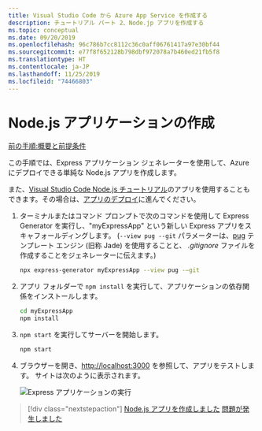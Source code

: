 ```yaml
---
title: Visual Studio Code から Azure App Service を作成する
description: チュートリアル パート 2、Node.jp アプリを作成する
ms.topic: conceptual
ms.date: 09/20/2019
ms.openlocfilehash: 96c786b7cc8112c36c0aff06761417a97e30bf44
ms.sourcegitcommit: e77f8f652128b798dbf972078a7b460ed21fb5f8
ms.translationtype: HT
ms.contentlocale: ja-JP
ms.lasthandoff: 11/25/2019
ms.locfileid: "74466803"
---
```

# <a name="create-your-nodejs-application"></a>Node.js アプリケーションの作成

[前の手順:概要と前提条件](tutorial-vscode-azure-app-service-node-01.md)

この手順では、Express アプリケーション ジェネレーターを使用して、Azure にデプロイできる単純な Node.js アプリを作成します。

また、[Visual Studio Code Node.js チュートリアル](https://code.visualstudio.com/docs/nodejs/nodejs-tutorial)のアプリを使用することもできます。その場合は、[アプリのデプロイ](tutorial-vscode-azure-app-service-node-03.md)に進んでください。

1. ターミナルまたはコマンド プロンプトで次のコマンドを使用して Express Generator を実行し、"myExpressApp" という新しい Express アプリをスキャフォールディングします。 (`--view pug --git` パラメーターは、[pug](https://pugjs.org/api/getting-started.html) テンプレート エンジン (旧称 Jade) を使用することと、 *.gitignore* ファイルを作成することをジェネレーターに伝えます。)

    ```bash
    npx express-generator myExpressApp --view pug -–git
    ```

1. アプリ フォルダーで `npm install` を実行して、アプリケーションの依存関係をインストールします。

    ```bash
    cd myExpressApp
    npm install
    ```

1. `npm start` を実行してサーバーを開始します。

    ```bash
    npm start
    ```

1. ブラウザーを開き、[http://localhost:3000](http://localhost:3000) を参照して、アプリをテストします。 サイトは次のように表示されます。

    ![Express アプリケーションの実行](media/deploy-azure/express.png)

> [!div class="nextstepaction"]
> [Node.js アプリを作成しました](tutorial-vscode-azure-app-service-node-03.md) [問題が発生しました](https://www.research.net/r/PWZWZ52?tutorial=node-deployment-azureappservice&step=create-app)

